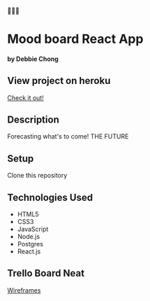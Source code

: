 :tulip::rabbit::tulip:
# Mood board React App

#### by Debbie Chong


## View project on heroku
[Check it out!]()
## Description
Forecasting what's to come! THE FUTURE
## Setup
Clone this repository

## Technologies Used
* HTML5
* CSS3
* JavaScript
* Node.js
* Postgres
* React.js

## Trello Board Neat
[Wireframes]()
